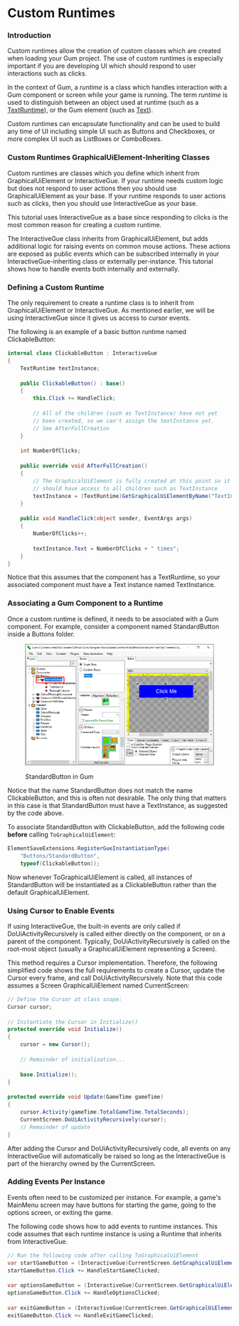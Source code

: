 # Custom Runtimes

### Introduction

Custom runtimes allow the creation of custom classes which are created when loading your Gum project. The use of custom runtimes is especially important if you are developing UI which should respond to user interactions such as clicks.

In the context of Gum, a _runtime_ is a class which handles interaction with a Gum component or screen while your game is running. The term _runtime_ is used to distinguish between an object used at runtime (such as a [TextRuntime](runtime-objects-graphicaluielement-deriving/textruntime.md)), or the Gum element (such as [Text](../gum-elements/text/)).

Custom runtimes can encapsulate functionality and can be used to build any time of UI including simple UI such as Buttons and Checkboxes, or more complex UI such as ListBoxes or ComboBoxes.

### Custom Runtimes GraphicalUiElement-Inheriting Classes

Custom runtimes are classes which you define which inherit from GraphicalUiElement or InteractiveGue. If your runtime needs custom logic but does not respond to user actions then you should use GraphicalUiElement as your base. If your runtime responds to user actions such as clicks, then you should use InteractiveGue as your base.

This tutorial uses InteractiveGue as a base since responding to clicks is the most common reason for creating a custom runtime.

The InteractiveGue class inherits from GraphicalUiElement, but adds additional logic for raising events on common mouse actions. These actions are exposed as public events which can be subscribed internally in your InteractiveGue-inheriting class or externally per-instance. This tutorial shows how to handle events both internally and externally.

### Defining a Custom Runtime

The only requirement to create a runtime class is to inherit from GraphicalUiElement or InteractiveGue. As mentioned earlier, we will be using InteractiveGue since it gives us access to cursor events.

The following is an example of a basic button runtime named ClickableButton:

```csharp
internal class ClickableButton : InteractiveGue
{
    TextRuntime textInstance;

    public ClickableButton() : base() 
    {
        this.Click += HandleClick;

        // All of the children (such as TextInstance) have not yet
        // been created, so we can't assign the textInstance yet.
        // See AfterFullCreation
    }

    int NumberOfClicks;

    public override void AfterFullCreation()
    {
        // The GraphicalUiElement is fully created at this point so it
        // should have access to all children such as TextInstance
        textInstance = (TextRuntime)GetGraphicalUiElementByName("TextInstance");
    }

    public void HandleClick(object sender, EventArgs args)
    {
        NumberOfClicks++;

        textInstance.Text = NumberOfClicks + " times";
    }
}
```

Notice that this assumes that the component has a TextRuntime, so your associated component must have a Text instance named TextInstance.

### Associating a Gum Component to a Runtime

Once a custom runtime is defined, it needs to be associated with a Gum component. For example, consider a component named StandardButton inside a Buttons folder.

<figure><img src="../.gitbook/assets/image (8).png" alt=""><figcaption><p>StandardButton in Gum</p></figcaption></figure>

Notice that the name StandardButton does not match the name ClickableButton, and this is often not desirable. The only thing that matters in this case is that StandardButton must have a TextInstance, as suggested by the code above.

To associate StandardButton with ClickableButton, add the following code **before** calling `ToGraphicalUiElement`:

```csharp
ElementSaveExtensions.RegisterGueInstantiationType(
    "Buttons/StandardButton", 
    typeof(ClickableButton));
```

Now whenever ToGraphicalUiElement is called, all instances of StandardButton will be instantiated as a ClickableButton rather than the default GraphicalUiElement.

### Using Cursor to Enable Events

If using InteractiveGue, the built-in events are only called if DoUiActivityRecursively is called either directly on the component, or on a parent of the component. Typically, DoUiActivityRecursively is called on the root-most object (usually a GraphicalUiElement representing a Screen).

This method requires a Cursor implementation. Therefore, the following simplified code shows the full requirements to create a Cursor, update the Cursor every frame, and call DoUiActivityRecursively. Note that this code assumes a Screen GraphicalUiElement named CurrentScreen:

```csharp
// Define the Cursor at class scope:
Cursor cursor;

// Instantiate the Cursor in Initialize()
protected override void Initialize()
{
    cursor = new Cursor();

    // Remainder of initialization...

    base.Initialize();
}

protected override void Update(GameTime gameTime)
{
    cursor.Activity(gameTime.TotalGameTime.TotalSeconds);
    CurrentScreen.DoUiActivityRecursively(cursor);
    // Remainder of update
}
```

After adding the Cursor and DoUiActivityRecursively code, all events on any InteractiveGue will automatically be raised so long as the InteractiveGue is part of the hierarchy owned by the CurrentScreen.

### Adding Events Per Instance

Events often need to be customized per instance. For example, a game's MainMenu screen may have buttons for starting the game, going to the options screen, or exiting the game.&#x20;

The following code shows how to add events to runtime instances. This code assumes that each runtime instance is using a Runtime that inherits from InteractiveGue.

```csharp
// Run the following code after calling ToGraphicalUiElement
var startGameButton = (InteractiveGue)CurrentScreen.GetGraphicalUiElementByName("StartButton");
startGameButton.Click += HandleStartGameClicked;

var optionsGameButton = (InteractiveGue)CurrentScreen.GetGraphicalUiElementByName("OptionsButton");
optionsGameButton.Click += HandleOptionsClicked;

var exitGameButton = (InteractiveGue)CurrentScreen.GetGraphicalUiElementByName("ExitGameButton");
exitGameButton.Click += HandleExitGameClicked;
```
